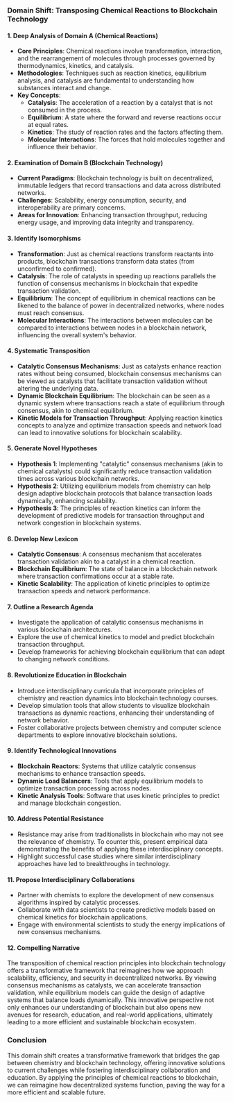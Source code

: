 ### Domain Shift: Transposing Chemical Reactions to Blockchain Technology

#### 1. Deep Analysis of Domain A (Chemical Reactions)
- **Core Principles**: Chemical reactions involve transformation, interaction, and the rearrangement of molecules through processes governed by thermodynamics, kinetics, and catalysis.
- **Methodologies**: Techniques such as reaction kinetics, equilibrium analysis, and catalysis are fundamental to understanding how substances interact and change.
- **Key Concepts**: 
  - **Catalysis**: The acceleration of a reaction by a catalyst that is not consumed in the process.
  - **Equilibrium**: A state where the forward and reverse reactions occur at equal rates.
  - **Kinetics**: The study of reaction rates and the factors affecting them.
  - **Molecular Interactions**: The forces that hold molecules together and influence their behavior.
  
#### 2. Examination of Domain B (Blockchain Technology)
- **Current Paradigms**: Blockchain technology is built on decentralized, immutable ledgers that record transactions and data across distributed networks.
- **Challenges**: Scalability, energy consumption, security, and interoperability are primary concerns. 
- **Areas for Innovation**: Enhancing transaction throughput, reducing energy usage, and improving data integrity and transparency.

#### 3. Identify Isomorphisms
- **Transformation**: Just as chemical reactions transform reactants into products, blockchain transactions transform data states (from unconfirmed to confirmed).
- **Catalysis**: The role of catalysts in speeding up reactions parallels the function of consensus mechanisms in blockchain that expedite transaction validation.
- **Equilibrium**: The concept of equilibrium in chemical reactions can be likened to the balance of power in decentralized networks, where nodes must reach consensus.
- **Molecular Interactions**: The interactions between molecules can be compared to interactions between nodes in a blockchain network, influencing the overall system's behavior.

#### 4. Systematic Transposition
- **Catalytic Consensus Mechanisms**: Just as catalysts enhance reaction rates without being consumed, blockchain consensus mechanisms can be viewed as catalysts that facilitate transaction validation without altering the underlying data.
- **Dynamic Blockchain Equilibrium**: The blockchain can be seen as a dynamic system where transactions reach a state of equilibrium through consensus, akin to chemical equilibrium.
- **Kinetic Models for Transaction Throughput**: Applying reaction kinetics concepts to analyze and optimize transaction speeds and network load can lead to innovative solutions for blockchain scalability.

#### 5. Generate Novel Hypotheses
- **Hypothesis 1**: Implementing "catalytic" consensus mechanisms (akin to chemical catalysts) could significantly reduce transaction validation times across various blockchain networks.
- **Hypothesis 2**: Utilizing equilibrium models from chemistry can help design adaptive blockchain protocols that balance transaction loads dynamically, enhancing scalability.
- **Hypothesis 3**: The principles of reaction kinetics can inform the development of predictive models for transaction throughput and network congestion in blockchain systems.

#### 6. Develop New Lexicon
- **Catalytic Consensus**: A consensus mechanism that accelerates transaction validation akin to a catalyst in a chemical reaction.
- **Blockchain Equilibrium**: The state of balance in a blockchain network where transaction confirmations occur at a stable rate.
- **Kinetic Scalability**: The application of kinetic principles to optimize transaction speeds and network performance.

#### 7. Outline a Research Agenda
- Investigate the application of catalytic consensus mechanisms in various blockchain architectures.
- Explore the use of chemical kinetics to model and predict blockchain transaction throughput.
- Develop frameworks for achieving blockchain equilibrium that can adapt to changing network conditions.

#### 8. Revolutionize Education in Blockchain
- Introduce interdisciplinary curricula that incorporate principles of chemistry and reaction dynamics into blockchain technology courses.
- Develop simulation tools that allow students to visualize blockchain transactions as dynamic reactions, enhancing their understanding of network behavior.
- Foster collaborative projects between chemistry and computer science departments to explore innovative blockchain solutions.

#### 9. Identify Technological Innovations
- **Blockchain Reactors**: Systems that utilize catalytic consensus mechanisms to enhance transaction speeds.
- **Dynamic Load Balancers**: Tools that apply equilibrium models to optimize transaction processing across nodes.
- **Kinetic Analysis Tools**: Software that uses kinetic principles to predict and manage blockchain congestion.

#### 10. Address Potential Resistance
- Resistance may arise from traditionalists in blockchain who may not see the relevance of chemistry. To counter this, present empirical data demonstrating the benefits of applying these interdisciplinary concepts.
- Highlight successful case studies where similar interdisciplinary approaches have led to breakthroughs in technology.

#### 11. Propose Interdisciplinary Collaborations
- Partner with chemists to explore the development of new consensus algorithms inspired by catalytic processes.
- Collaborate with data scientists to create predictive models based on chemical kinetics for blockchain applications.
- Engage with environmental scientists to study the energy implications of new consensus mechanisms.

#### 12. Compelling Narrative
The transposition of chemical reaction principles into blockchain technology offers a transformative framework that reimagines how we approach scalability, efficiency, and security in decentralized networks. By viewing consensus mechanisms as catalysts, we can accelerate transaction validation, while equilibrium models can guide the design of adaptive systems that balance loads dynamically. This innovative perspective not only enhances our understanding of blockchain but also opens new avenues for research, education, and real-world applications, ultimately leading to a more efficient and sustainable blockchain ecosystem.

### Conclusion
This domain shift creates a transformative framework that bridges the gap between chemistry and blockchain technology, offering innovative solutions to current challenges while fostering interdisciplinary collaboration and education. By applying the principles of chemical reactions to blockchain, we can reimagine how decentralized systems function, paving the way for a more efficient and scalable future.